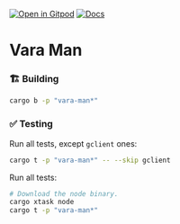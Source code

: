 [![Open in Gitpod](https://img.shields.io/badge/Open_in-Gitpod-white?logo=gitpod)](https://gitpod.io/#FOLDER=vara-man/https://github.com/gear-foundation/dapps)
[![Docs](https://img.shields.io/github/actions/workflow/status/gear-foundation/dapps/contracts-build.yml?logo=rust&label=docs)](https://dapps.gear.rs/vara_man_io)

# Vara Man

### 🏗️ Building

```sh
cargo b -p "vara-man*"
```

### ✅ Testing

Run all tests, except `gclient` ones:
```sh
cargo t -p "vara-man*" -- --skip gclient
```

Run all tests:
```sh
# Download the node binary.
cargo xtask node
cargo t -p "vara-man*"
```
